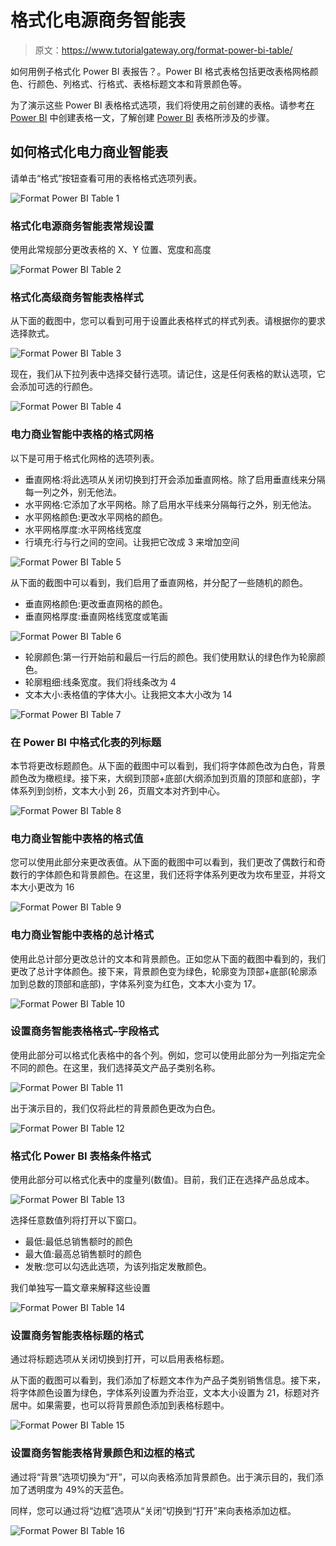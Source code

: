 # 格式化电源商务智能表

> 原文：<https://www.tutorialgateway.org/format-power-bi-table/>

如何用例子格式化 Power BI 表报告？。Power BI 格式表格包括更改表格网格颜色、行颜色、列格式、行格式、表格标题文本和背景颜色等。

为了演示这些 Power BI 表格格式选项，我们将使用之前创建的表格。请参考[在 Power BI](https://www.tutorialgateway.org/create-a-table-in-power-bi/) 中创建表格一文，了解创建 [Power BI](https://www.tutorialgateway.org/power-bi-tutorial/) 表格所涉及的步骤。

## 如何格式化电力商业智能表

请单击“格式”按钮查看可用的表格格式选项列表。

![Format Power BI Table 1](img/08162ff07a4617abf15f6ccc872c1434.png)

### 格式化电源商务智能表常规设置

使用此常规部分更改表格的 X、Y 位置、宽度和高度

![Format Power BI Table 2](img/0f47fbdb20bcdb5e79b927eb819c270e.png)

### 格式化高级商务智能表格样式

从下面的截图中，您可以看到可用于设置此表格样式的样式列表。请根据你的要求选择款式。

![Format Power BI Table 3](img/3c408859184b4e4c4828908392d0142b.png)

现在，我们从下拉列表中选择交替行选项。请记住，这是任何表格的默认选项，它会添加可选的行颜色。

![Format Power BI Table 4](img/9eb84a4ba2c4256ebfec14d466afac8e.png)

### 电力商业智能中表格的格式网格

以下是可用于格式化网格的选项列表。

*   垂直网格:将此选项从关闭切换到打开会添加垂直网格。除了启用垂直线来分隔每一列之外，别无他法。
*   水平网格:它添加了水平网格。除了启用水平线来分隔每行之外，别无他法。
*   水平网格颜色:更改水平网格的颜色。
*   水平网格厚度:水平网格线宽度
*   行填充:行与行之间的空间。让我把它改成 3 来增加空间

![Format Power BI Table 5](img/81c747b4896527bf07a72dfd55af57b6.png)

从下面的截图中可以看到，我们启用了垂直网格，并分配了一些随机的颜色。

*   垂直网格颜色:更改垂直网格的颜色。
*   垂直网格厚度:垂直网格线宽度或笔画

![Format Power BI Table 6](img/0f4de0bfdbf57e0d564a4e96dc1151ba.png)

*   轮廓颜色:第一行开始前和最后一行后的颜色。我们使用默认的绿色作为轮廓颜色。
*   轮廓粗细:线条宽度。我们将线条改为 4
*   文本大小:表格值的字体大小。让我把文本大小改为 14

![Format Power BI Table 7](img/b06dca95e825a2d5d07682de677ec38c.png)

### 在 Power BI 中格式化表的列标题

本节将更改标题颜色。从下面的截图中可以看到，我们将字体颜色改为白色，背景颜色改为橄榄绿。接下来，大纲到顶部+底部(大纲添加到页眉的顶部和底部)，字体系列到剑桥，文本大小到 26，页眉文本对齐到中心。

![Format Power BI Table 8](img/825574dc43f73c8bfe88fe627b9e8a8d.png)

### 电力商业智能中表格的格式值

您可以使用此部分来更改表值。从下面的截图中可以看到，我们更改了偶数行和奇数行的字体颜色和背景颜色。在这里，我们还将字体系列更改为坎布里亚，并将文本大小更改为 16

![Format Power BI Table 9](img/ef575eeedd511e65b34ecd939bbc9c53.png)

### 电力商业智能中表格的总计格式

使用此总计部分更改总计的文本和背景颜色。正如您从下面的截图中看到的，我们更改了总计字体颜色。接下来，背景颜色变为绿色，轮廓变为顶部+底部(轮廓添加到总数的顶部和底部)，字体系列变为红色，文本大小变为 17。

![Format Power BI Table 10](img/9ae218f0b8cefd44f9aa643fca45c711.png)

### 设置商务智能表格格式–字段格式

使用此部分可以格式化表格中的各个列。例如，您可以使用此部分为一列指定完全不同的颜色。在这里，我们选择英文产品子类别名称。

![Format Power BI Table 11](img/01c79540e3083ee93b14530c93a531a5.png)

出于演示目的，我们仅将此栏的背景颜色更改为白色。

![Format Power BI Table 12](img/8f9698d9dcc5506a02660c0f6eb3ec27.png)

### 格式化 Power BI 表格条件格式

使用此部分可以格式化表中的度量列(数值)。目前，我们正在选择产品总成本。

![Format Power BI Table 13](img/d365b69221584c99d68d0850418b4d07.png)

选择任意数值列将打开以下窗口。

*   最低:最低总销售额时的颜色
*   最大值:最高总销售额时的颜色
*   发散:您可以勾选此选项，为该列指定发散颜色。

我们单独写一篇文章来解释这些设置

![Format Power BI Table 14](img/dd2ae5e506ab8504b56933dbfc28115a.png)

### 设置商务智能表格标题的格式

通过将标题选项从关闭切换到打开，可以启用表格标题。

从下面的截图可以看到，我们添加了标题文本作为产品子类别销售信息。接下来，将字体颜色设置为绿色，字体系列设置为乔治亚，文本大小设置为 21，标题对齐居中。如果需要，也可以将背景颜色添加到表格标题中。

![Format Power BI Table 15](img/ad76c99f91d0b1306dd7c17620f07e4d.png)

### 设置商务智能表格背景颜色和边框的格式

通过将“背景”选项切换为“开”，可以向表格添加背景颜色。出于演示目的，我们添加了透明度为 49%的天蓝色。

同样，您可以通过将“边框”选项从“关闭”切换到“打开”来向表格添加边框。

![Format Power BI Table 16](img/9a9726afceb85746bf179dd6b300735e.png)